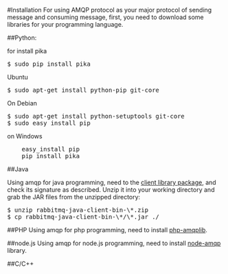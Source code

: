 #Installation
For using AMQP protocol as your major protocol of sending message and consuming message, first, you need to download some libraries for your programming language. 


##Python:

for install pika 
<pre>$ sudo pip install pika</pre>

Ubuntu
<pre>$ sudo apt-get install python-pip git-core</pre>

On Debian
<pre>
$ sudo apt-get install python-setuptools git-core
$ sudo easy_install pip
</pre>

on Windows
<pre>
	easy_install pip
	pip install pika
</pre>

##Java

Using amqp for java programming, need to the <a href ="http://www.rabbitmq.com/java-client.html">client library package</a>, and check its signature as described. Unzip it into your working directory and grab the JAR files from the unzipped directory:
<pre>
$ unzip rabbitmq-java-client-bin-\*.zip
$ cp rabbitmq-java-client-bin-\*/\*.jar ./
</pre>


##PHP
Using amqp for php programming, need to install <a href="https://github.com/videlalvaro/php-amqplib">php-amqplib</a>. 

##node.js 
Using amqp for node.js programming, need to install <a href ="https://github.com/postwait/node-amqp">node-amqp</a> library. 

##C/C++

